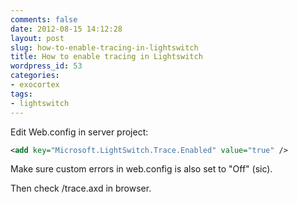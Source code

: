 ```yaml
---
comments: false
date: 2012-08-15 14:12:28
layout: post
slug: how-to-enable-tracing-in-lightswitch
title: How to enable tracing in Lightswitch
wordpress_id: 53
categories:
- exocortex
tags:
- lightswitch
---
```


Edit Web.config in server project:

```xml
<add key="Microsoft.LightSwitch.Trace.Enabled" value="true" />
```

Make sure custom errors in web.config is also set to "Off" (sic).

Then check <your app root>/trace.axd in browser.
